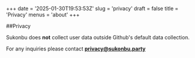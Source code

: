 +++
date = '2025-01-30T19:53:53Z'
slug = 'privacy'
draft = false
title = 'Privacy'
menus = 'about'
+++

##Privacy

Sukonbu does **not** collect user data outside Github's default data collection.

For any inquiries please contact **privacy@sukonbu.party**